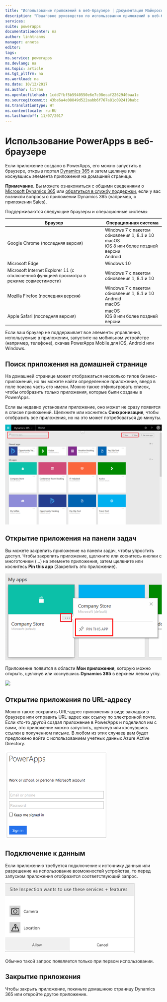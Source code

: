 ```yaml
---
title: "Использование приложений в веб-браузере | Документация Майкрософт"
description: "Пошаговое руководство по использованию приложений в веб-браузере."
services: 
suite: powerapps
documentationcenter: na
author: linhtranms
manager: anneta
editor: 
tags: 
ms.service: powerapps
ms.devlang: na
ms.topic: article
ms.tgt_pltfrm: na
ms.workload: na
ms.date: 10/12/2017
ms.author: litran
ms.openlocfilehash: 1cdd7fbf5b5940550e6e7c98ecaf2262940baa1c
ms.sourcegitcommit: 43be6a4e08849d522aabb6f767a81c092419babc
ms.translationtype: HT
ms.contentlocale: ru-RU
ms.lasthandoff: 11/07/2017
---
```

# <a name="use-powerapps-in-a-web-browser"></a>Использование PowerApps в веб-браузере
Если приложение создано в PowerApps, его можно запустить в браузере, открыв портал [Dynamics 365](https://home.dynamics.com) и затем щелкнув или коснувшись элемента приложения на домашней странице.

**Примечание.** Вы можете ознакомиться с общими сведениями о [Microsoft Dynamics 365](https://docs.microsoft.com/en-us/dynamics365/) или [обратиться в службу поддержки](https://www.microsoft.com/en-us/dynamics365/contact-us), если у вас возникли вопросы о приложении Dynamics 365 (например, о приложении Sales).

Поддерживаются следующие браузеры и операционные системы:

| **Браузер** | **Операционная система** |
| --- | --- |
| Google Chrome (последняя версия) |Windows 7 с пакетом обновления 1, 8.1 и 10 <br>macOS <br>iOS 8 или более поздней версии<br>Android |
| Microsoft Edge |Windows 10 |
| Microsoft Internet Explorer 11 (с отключенной функцией просмотра в режиме совместимости) |Windows 7 с пакетом обновления 1, 8.1 и 10 |
| Mozilla Firefox (последняя версия) |Windows 7 с пакетом обновления 1, 8.1 и 10 <br> Android <br>macOS |
| Apple Safari (последняя версия) |macOS <br> iOS 8 или более поздней версии |

Если ваш браузер не поддерживает все элементы управления, используемые в приложении, запустите на мобильном устройстве (например, телефоне), скачав PowerApps Mobile для iOS, Android или Windows.

## <a name="find-an-app-on-the-home-page"></a>Поиск приложения на домашней странице
На домашней странице может отображаться несколько типов бизнес-приложений, но вы можете найти определенное приложение, введя в поле поиска часть его имени. Можно также отфильтровать список, чтобы отобразить только приложения, которые были созданы в PowerApps.

Если вы недавно установили приложение, оно может не сразу появится в списке приложений. Щелкните или коснитесь **Синхронизация**, чтобы отобразить все приложения, но на это может потребоваться до минуты.

![](./media/run-app-browser/dynamics-365-home.png)

## <a name="open-an-app-from-the-task-pane"></a>Открытие приложения на панели задач
Вы можете закрепить приложение на панели задач, чтобы упростить доступ. Чтобы закрепить приложение, щелкните или коснитесь кнопки с многоточием (...) на элементе приложения, затем щелкните или коснитесь **Pin this app** (Закрепить это приложение).

![](./media/run-app-browser/homepage-pin.png)

Приложение появится в области **Мои приложения**, которую можно открыть, щелкнув или коснувшись **Dynamics 365** в верхнем левом углу.

![](./media/run-app-browser/taskpane.png)

## <a name="open-an-app-from-a-url"></a>Открытие приложения по URL-адресу
Можно также сохранить URL-адрес приложения в виде закладки в браузере или отправить URL-адрес как ссылку по электронной почте. Если кто-то другой создал приложение в PowerApps и поделился им с вами, это приложение можно запустить, щелкнув или коснувшись ссылки в полученном письме. В любом из этих случаев вам будет предложено войти с использованием учетных данных Azure Active Directory.

![](./media/run-app-browser/web-login.png)

## <a name="connect-to-data"></a>Подключение к данным
Если приложению требуется подключение к источнику данных или разрешение на использование возможностей устройства, то перед запуском приложения отобразится соответствующий запрос.  

![Подключение](./media/run-app-browser/app-connection.png)

Обычно такой запрос появляется только при первом использовании.

## <a name="close-an-app"></a>Закрытие приложения
Чтобы закрыть приложение, покиньте домашнюю страницу Dynamics 365 или откройте другое приложение.

